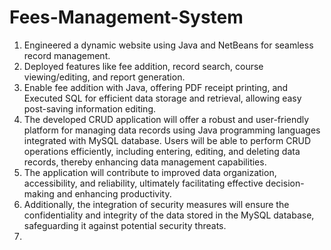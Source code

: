 # Fees-Management-System
1.	Engineered a dynamic website using Java and NetBeans for seamless record management.
2.	Deployed features like fee addition, record search, course viewing/editing, and report generation.
3.	Enable fee addition with Java, offering PDF receipt printing, and Executed SQL for efficient data storage and retrieval, allowing easy post-saving information editing.
4.	The developed CRUD application will offer a robust and user-friendly platform for managing data records using Java programming languages integrated with MySQL database. Users will be able to perform CRUD operations efficiently, including entering, editing, and deleting data records, thereby enhancing data management capabilities.
5.	The application will contribute to improved data organization, accessibility, and reliability, ultimately facilitating effective decision-making and enhancing productivity.
6.	 Additionally, the integration of security measures will ensure the confidentiality and integrity of the data stored in the MySQL database, safeguarding it against potential security threats.
7.	 

